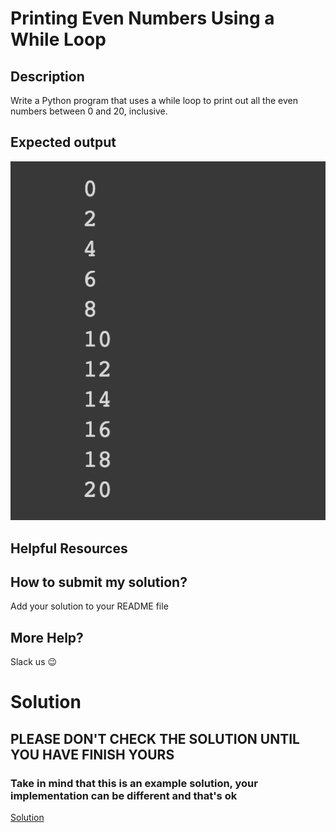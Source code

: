 # Printing Even Numbers Using a While Loop

## Description
Write a Python program that uses a while loop to print out all the even numbers between 0 and 20, inclusive.

## Expected output
![expected output](../../../assets/ch_08_expected.png)

## Helpful Resources

## How to submit my solution?

Add your solution to your README file

## More Help?

Slack us 😉

# Solution

## PLEASE DON'T CHECK THE SOLUTION UNTIL YOU HAVE FINISH YOURS

### Take in mind that this is an example solution, your implementation can be different and that's ok

[Solution](../sol)
